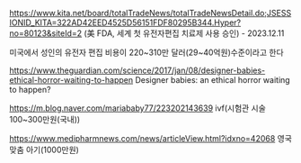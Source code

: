 https://www.kita.net/board/totalTradeNews/totalTradeNewsDetail.do;JSESSIONID_KITA=322AD42EED4525D56151FDF80295B344.Hyper?no=80123&siteId=2
(美 FDA, 세계 첫 유전자편집 치료제 사용 승인) - 2023.12.11

미국에서 성인의 유전자 편집 비용이 220~310만 달러(29~40억원)수준이라고 한다

https://www.theguardian.com/science/2017/jan/08/designer-babies-ethical-horror-waiting-to-happen
Designer babies: an ethical horror waiting to happen?


https://m.blog.naver.com/mariababy77/223202143639
ivf(시험관 시술 100~300만원(국내))

https://www.medipharmnews.com/news/articleView.html?idxno=42068
영국 맞춤 아기(1000만원)


